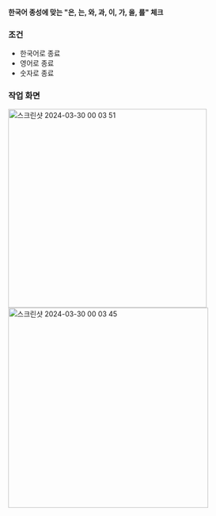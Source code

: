 #### 한국어 종성에 맞는 "은, 는, 와, 과, 이, 가, 을, 를" 체크
### 조건
- 한국어로 종료
- 영어로 종료
- 숫자로 종료

### 작업 화면
<img width="401" alt="스크린샷 2024-03-30 00 03 51" src="https://github.com/Gyuil-Hwnag/KoreanEndWord/assets/84956038/4d2368e4-b495-4673-bb2e-08867805248f">
<img width="404" alt="스크린샷 2024-03-30 00 03 45" src="https://github.com/Gyuil-Hwnag/KoreanEndWord/assets/84956038/ac76d940-44a2-4b35-8006-08201537ab27">
